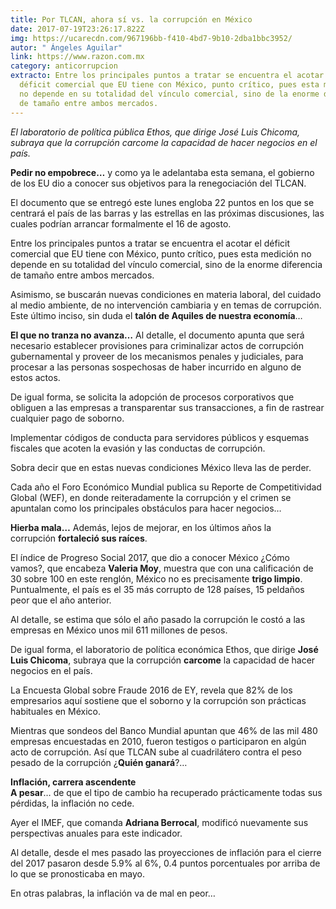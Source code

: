 ```yaml
---
title: Por TLCAN, ahora sí vs. la corrupción en México
date: 2017-07-19T23:26:17.822Z
img: https://ucarecdn.com/967196bb-f410-4bd7-9b10-2dba1bbc3952/
autor: " Ángeles Aguilar"
link: https://www.razon.com.mx
category: anticorrupcion
extracto: Entre los principales puntos a tratar se encuentra el acotar el
  déficit comercial que EU tiene con México, punto crítico, pues esta medición
  no depende en su totalidad del vínculo comercial, sino de la enorme diferencia
  de tamaño entre ambos mercados.
---
```

*El laboratorio de política pública Ethos, que dirige José Luis Chicoma, subraya que la corrupción carcome la capacidad de hacer negocios en el país.*

**Pedir no empobrece…** y como ya le adelantaba esta semana, el gobierno de los EU dio a conocer sus objetivos para la renegociación del TLCAN.

El documento que se entregó este lunes engloba 22 puntos en los que se centrará el país de las barras y las estrellas en las próximas discusiones, las cuales podrían arrancar formalmente el 16 de agosto.

Entre los principales puntos a tratar se encuentra el acotar el déficit comercial que EU tiene con México, punto crítico, pues esta medición no depende en su totalidad del vínculo comercial, sino de la enorme diferencia de tamaño entre ambos mercados.

Asimismo, se buscarán nuevas condiciones en materia laboral, del cuidado al medio ambiente, de no intervención cambiaria y en temas de corrupción. Este último inciso, sin duda el **talón de Aquiles de nuestra economía**…

**El que no tranza no avanza…** Al detalle, el documento apunta que será necesario establecer provisiones para criminalizar actos de corrupción gubernamental y proveer de los mecanismos penales y judiciales, para procesar a las personas sospechosas de haber incurrido en alguno de estos actos.

De igual forma, se solicita la adopción de procesos corporativos que obliguen a las empresas a transparentar sus transacciones, a fin de rastrear cualquier pago de soborno.

Implementar códigos de conducta para servidores públicos y esquemas fiscales que acoten la evasión y las conductas de corrupción.

Sobra decir que en estas nuevas condiciones México lleva las de perder.

Cada año el Foro Económico Mundial publica su Reporte de Competitividad Global (WEF), en donde reiteradamente la corrupción y el crimen se apuntalan como los principales obstáculos para hacer negocios…

**Hierba mala…** Además, lejos de mejorar, en los últimos años la corrupción **fortaleció sus raíces**.

El índice de Progreso Social 2017, que dio a conocer México ¿Cómo vamos?, que encabeza **Valeria Moy**, muestra que con una calificación de 30 sobre 100 en este renglón, México no es precisamente **trigo limpio**. Puntualmente, el país es el 35 más corrupto de 128 países, 15 peldaños peor que el año anterior.

Al detalle, se estima que sólo el año pasado la corrupción le costó a las empresas en México unos mil 611 millones de pesos.

De igual forma, el laboratorio de política económica Ethos, que dirige **José Luis Chicoma**, subraya que la corrupción **carcome** la capacidad de hacer negocios en el país.

La Encuesta Global sobre Fraude 2016 de EY, revela que 82% de los empresarios aquí sostiene que el soborno y la corrupción son prácticas habituales en México.

Mientras que sondeos del Banco Mundial apuntan que 46% de las mil 480 empresas encuestadas en 2010, fueron testigos o participaron en algún acto de corrupción. Así que TLCAN sube al cuadrilátero contra el peso pesado de la corrupción ¿**Quién ganará**?…

**Inflación, carrera ascendente**\
**A pesar**… de que el tipo de cambio ha recuperado prácticamente todas sus pérdidas, la inflación no cede.

Ayer el IMEF, que comanda **Adriana Berrocal**, modificó nuevamente sus perspectivas anuales para este indicador.

Al detalle, desde el mes pasado las proyecciones de inflación para el cierre del 2017 pasaron desde 5.9% al 6%, 0.4 puntos porcentuales por arriba de lo que se pronosticaba en mayo.

En otras palabras, la inflación va de mal en peor…